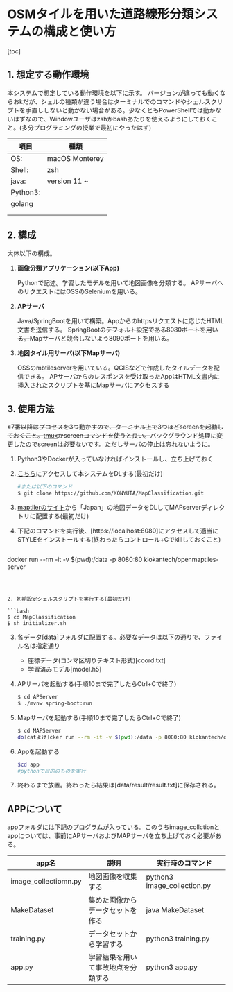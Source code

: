 # OSMタイルを用いた道路線形分類システムの構成と使い方

[toc]

## 1. 想定する動作環境

本システムで想定している動作環境を以下に示す。
バージョンが違っても動くならおkだが、シェルの種類が違う場合はターミナルでのコマンドやシェルスクリプトを手直ししないと動かない場合がある。少なくともPowerShellでは動かないはずなので、Windowユーザはzshかbashあたりを使えるようにしておくこと。(多分プログラミングの授業で最初にやったはず)

| 項目     | 種類           |
| -------- | -------------- |
| OS:      | macOS Monterey |
| Shell:   | zsh            |
| java:    | version 11 ~   |
| Python3: |                |
| golang   |                |
|          |                |
|          |                |

## 2. 構成

大体以下の構成。

1. **画像分類アプリケーション(以下App)**

   Pythonで記述。学習したモデルを用いて地図画像を分類する。
   APサーバへのリクエストにはOSSのSeleniumを用いる。

   

2. **APサーバ**

   Java/SpringBootを用いて構築。Appからのhttpsリクエストに応じたHTML文書を送信する。
   ~~SpringBootのデフォルト設定である8080ポートを用いる。~~Mapサーバと競合しないよう8090ポートを用いる。

   

3. **地図タイル用サーバ(以下Mapサーバ)**


   OSSのmbtileserverを用いている。QGISなどで作成したタイルデータを配信できる。
   APサーバからのレスポンスを受け取ったAppはHTML文書内に挿入されたスクリプトを基にMapサーバにアクセスする

## 3. 使用方法

※~~7番以降はプロセスを3つ動かすので、ターミナル上で3つほどscreenを起動しておくこと。[tmux](https://github.com/tmux/tmux)かscreenコマンドを使うと良い。~~バックグラウンド処理に変更したのでscreenは必要ないです。ただしサーバの停止は忘れないように。

1. Python3やDockerが入っていなければインストールし、立ち上げておく

1. [こちら](https://github.com/KONYUTA/MapClassification.git)にアクセスして本システムをDLする(最初だけ)

   ```bash
   #または以下のコマンド
   $ git clone https://github.com/KONYUTA/MapClassification.git
   ```

2. [maptilerのサイト](https://data.maptiler.com/downloads/planet/)から「Japan」の地図データをDLしてMAPserverディレクトリに配置する(最初だけ)

4. 下記のコマンドを実行後、[https://localhost:8080]にアクセスして適当にSTYLEをインストールする(終わったらコントロール+Cでkillしておくこと)

   ```bash
docker run --rm -it -v $(pwd):/data -p 8080:80 klokantech/openmaptiles-server
   ```

   

2. 初期設定シェルスクリプトを実行する(最初だけ)

   ```bash
   $ cd MapClassification
   $ sh initializer.sh
   ```

3. 各データ[data]フォルダに配置する。必要なデータは以下の通りで、ファイル名は指定通り

   - 座標データ(コンマ区切りテキスト形式)[coord.txt]
   - 学習済みモデル[model.h5]

4. APサーバを起動する(手順10まで完了したらCtrl+Cで終了)

   ```bash
   $ cd APServer
   $ ./mvnw spring-boot:run
   ```

8. Mapサーバを起動する(手順10まで完了したらCtrl+Cで終了)

   ```bash
   $ cd MAPServer
   do[catよけ]cker run --rm -it -v $(pwd):/data -p 8080:80 klokantech/openmaptiles-server
   ```

9. Appを起動する

   ```bash
   $cd app
   #pythonで目的のものを実行
   ```

7. 終わるまで放置。終わったら結果は[data/result/result.txt]に保存される。

## APPについて

appフォルダには下記のプログラムが入っている。このうちimage_collctionとappについては、事前にAPサーバおよびMAPサーバを立ち上げておく必要がある。

| app名                | 説明                               | 実行時のコマンド            |
| -------------------- | ---------------------------------- | --------------------------- |
| image_collectiomn.py | 地図画像を収集する                 | python3 image_collection.py |
| MakeDataset          | 集めた画像からデータセットを作る   | java MakeDataset            |
| training.py          | データセットから学習する           | python3 training.py         |
| app.py               | 学習結果を用いて事故地点を分類する | python3 app.py              |

